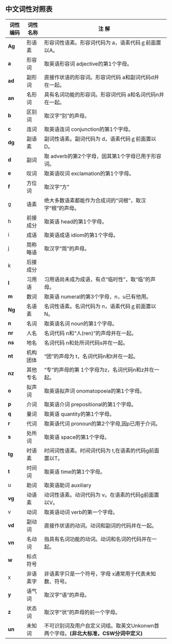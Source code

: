 ## 中文词性对照表

| 词性编码 | 词性名称 | 注 解                                                        |
| -------- | -------- | ------------------------------------------------------------ |
| **Ag**   | 形语素   | 形容词性语素。形容词代码为 a，语素代码ｇ前面置以A。          |
| **a**    | 形容词   | 取英语形容词 adjective的第1个字母。                          |
| **ad**   | 副形词   | 直接作状语的形容词。形容词代码 a和副词代码d并在一起。        |
| **an**   | 名形词   | 具有名词功能的形容词。形容词代码 a和名词代码n并在一起。      |
| **b**    | 区别词   | 取汉字“别”的声母。                                           |
| **c**    | 连词     | 取英语连词 conjunction的第1个字母。                          |
| **dg**   | 副语素   | 副词性语素。副词代码为 d，语素代码ｇ前面置以D。              |
| **d**    | 副词     | 取 adverb的第2个字母，因其第1个字母已用于形容词。            |
| **e**    | 叹词     | 取英语叹词 exclamation的第1个字母。                          |
| **f**    | 方位词   | 取汉字“方”                                                   |
| g        | 语素     | 绝大多数语素都能作为合成词的“词根”，取汉字“根”的声母。       |
| h        | 前接成分 | 取英语 head的第1个字母。                                     |
| i        | 成语     | 取英语成语 idiom的第1个字母。                                |
| j        | 简称略语 | 取汉字“简”的声母。                                           |
| k        | 后接成分 |                                                              |
| **l**    | 习用语   | 习用语尚未成为成语，有点“临时性”，取“临”的声母。             |
| **m**    | 数词     | 取英语 numeral的第3个字母，n，u已有他用。                    |
| **Ng**   | 名语素   | 名词性语素。名词代码为 n，语素代码ｇ前面置以N。              |
| **n**    | 名词     | 取英语名词 noun的第1个字母。                                 |
| **nr**   | 人名     | 名词代码 n和“人(ren)”的声母并在一起。                        |
| **ns**   | 地名     | 名词代码 n和处所词代码s并在一起。                            |
| **nt**   | 机构团体 | “团”的声母为 t，名词代码n和t并在一起。                       |
| **nz**   | 其他专名 | “专”的声母的第 1个字母为z，名词代码n和z并在一起。            |
| **o**    | 拟声词   | 取英语拟声词 onomatopoeia的第1个字母。                       |
| **p**    | 介词     | 取英语介词 prepositional的第1个字母。                        |
| **q**    | 量词     | 取英语 quantity的第1个字母。                                 |
| **r**    | 代词     | 取英语代词 pronoun的第2个字母,因p已用于介词。                |
| **s**    | 处所词   | 取英语 space的第1个字母。                                    |
| **tg**   | 时语素   | 时间词性语素。时间词代码为 t,在语素的代码g前面置以T。        |
| **t**    | 时间词   | 取英语 time的第1个字母。                                     |
| u        | 助词     | 取英语助词 auxiliary                                         |
| **vg**   | 动语素   | 动词性语素。动词代码为 v。在语素的代码g前面置以V。           |
| v        | 动词     | 取英语动词 verb的第一个字母。                                |
| **vd**   | 副动词   | 直接作状语的动词。动词和副词的代码并在一起。                 |
| **vn**   | 名动词   | 指具有名词功能的动词。动词和名词的代码并在一起。             |
| **w**    | 标点符号 |                                                              |
| x        | 非语素字 | 非语素字只是一个符号，字母 x通常用于代表未知数、符号。       |
| **y**    | 语气词   | 取汉字“语”的声母。                                           |
| **z**    | 状态词   | 取汉字“状”的声母的前一个字母。                               |
| **un**   | 未知词   | 不可识别词及用户自定义词组。取英文Unkonwn首两个字母。**(非北大标准，CSW分词中定义)** |